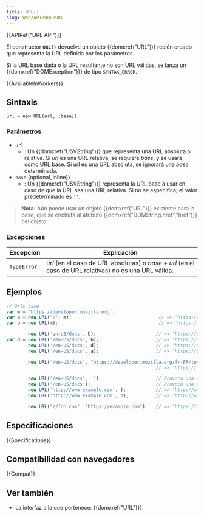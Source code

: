 ```yaml
---
title: URL()
slug: Web/API/URL/URL
---
```


{{APIRef("URL API")}}

El constructor **`URL()`** devuelve un objeto {{domxref("URL")}} recién creado que representa la URL definida por los parámetros.

Si la URL base dada o la URL resultante no son URL válidas, se lanza un {{domxref("DOMException")}} de tipo `SYNTAX_ERROR`.

{{AvailableInWorkers}}

## Sintaxis

```
url = new URL(url, [base])
```

### Parámetros

- `url`
  - : Un {{domxref("USVString")}} que representa una URL absoluta o relativa. Si _url_ es una URL relativa, se requiere _base_, y se usará como URL base. Si url es una URL absoluta, se ignorará una _base_ determinada.
- `base` {optional_inline}}
  - : Un {{domxref("USVString")}} representa la URL base a usar en caso de que la URL sea una URL relativa. Si no se especifica, el valor predeterminado es `''`.

> **Nota:** Aún puede usar un objeto {{domxref("URL")}} existente para la base, que se enchufa al atributo {{domxref("DOMString.href","href")}} del objeto.

### Excepciones

| Excepción   | Explicación                                                                                              |
| ----------- | -------------------------------------------------------------------------------------------------------- |
| `TypeError` | _url_ (en el caso de URL absolutas) o _base_ + _url_ (en el caso de URL relativas) no es una URL válida. |

## Ejemplos

```js
// Urls base
var m = 'https://developer.mozilla.org';
var a = new URL("/", m);                                // => 'https://developer.mozilla.org/'
var b = new URL(m);                                     // => 'https://developer.mozilla.org/'

        new URL('en-US/docs', b);                      // => 'https://developer.mozilla.org/en-US/docs'
var d = new URL('/en-US/docs', b);                     // => 'https://developer.mozilla.org/en-US/docs'
        new URL('/en-US/docs', d);                     // => 'https://developer.mozilla.org/en-US/docs'
        new URL('/en-US/docs', a);                     // => 'https://developer.mozilla.org/en-US/docs'

        new URL('/en-US/docs', "https://developer.mozilla.org/fr-FR/toto");
                                                       // => 'https://developer.mozilla.org/en-US/docs'

        new URL('/en-US/docs', '');                    // Provoca una excepción TypeError ya que '' no es una URL válida
        new URL('/en-US/docs');                        // Provoca una excepción TypeError ya que '/en-US/docs' no es una URL válida
        new URL('http://www.example.com', );           // => 'http://www.example.com/'
        new URL('http://www.example.com', b);          // => 'http://www.example.com/'

        new URL("//foo.com", "https://example.com")    // => 'https://foo.com' (ver URL relativas)
```

## Especificaciones

{{Specifications}}

## Compatibilidad con navegadores

{{Compat}}

## Ver también

- La interfaz a la que pertenece: {{domxref("URL")}}.
